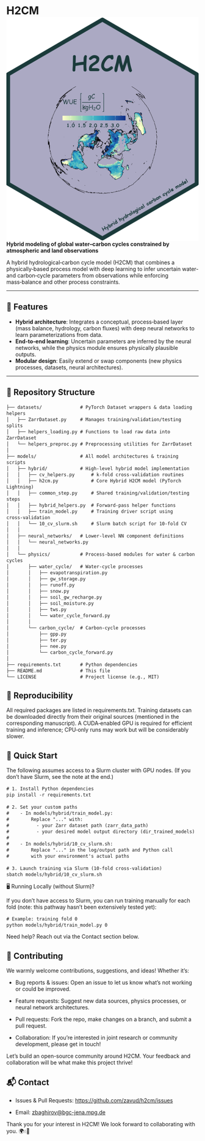 # H2CM <img src="h2cm_sticker.png" align="right"/>
**Hybrid modeling of global water–carbon cycles constrained by atmospheric and land observations**

A hybrid hydrological‑carbon cycle model (H2CM) that combines a physically‑based process model with deep learning to infer uncertain water‑ and carbon‑cycle parameters from observations while enforcing mass‑balance and other process constraints.

---

## 🚀 Features

- **Hybrid architecture**: Integrates a conceptual, process‑based layer (mass balance, hydrology, carbon fluxes) with deep neural networks to learn parameterizations from data.  
- **End‑to‑end learning**: Uncertain parameters are inferred by the neural networks, while the physics module ensures physically plausible outputs.  
- **Modular design**: Easily extend or swap components (new physics processes, datasets, neural architectures).

---

## 📂 Repository Structure

```text
├── datasets/              # PyTorch Dataset wrappers & data loading helpers
│   ├── ZarrDataset.py     # Manages training/validation/testing splits
│   ├── helpers_loading.py # Functions to load raw data into ZarrDataset
│   └── helpers_preproc.py # Preprocessing utilities for ZarrDataset
│
├── models/                # All model architectures & training scripts
│   ├── hybrid/            # High‑level hybrid model implementation
│   │   ├── cv_helpers.py      # k‑fold cross‑validation routines
│   │   ├── h2cm.py            # Core Hybrid H2CM model (PyTorch Lightning)
│   │   ├── common_step.py     # Shared training/validation/testing steps
│   │   ├── hybrid_helpers.py  # Forward‑pass helper functions
│   │   ├── train_model.py     # Training driver script using cross‑validation
│   │   └── 10_cv_slurm.sh     # Slurm batch script for 10‑fold CV
│   │
│   ├── neural_networks/   # Lower‑level NN component definitions
│   │   └── neural_networks.py
│   │
│   └── physics/           # Process‑based modules for water & carbon cycles
│       ├── water_cycle/   # Water‑cycle processes
│       │   ├── evapotranspiration.py
│       │   ├── gw_storage.py
│       │   ├── runoff.py
│       │   ├── snow.py
│       │   ├── soil_gw_recharge.py
│       │   ├── soil_moisture.py
│       │   ├── tws.py
│       │   └── water_cycle_forward.py
│       │
│       └── carbon_cycle/  # Carbon‑cycle processes
│           ├── gpp.py
│           ├── ter.py
│           ├── nee.py
│           └── carbon_cycle_forward.py
│
├── requirements.txt       # Python dependencies
├── README.md              # This file
└── LICENSE                # Project license (e.g., MIT)
```

## 🔄 Reproducibility

All required packages are listed in requirements.txt. Training datasets can be downloaded directly from their original sources (mentioned in the corresponding manuscript). A CUDA‑enabled GPU is required for efficient training and inference; CPU‑only runs may work but will be considerably slower.

## 🚀 Quick Start

The following assumes access to a Slurm cluster with GPU nodes. (If you don’t have Slurm, see the note at the end.)

```
# 1. Install Python dependencies
pip install -r requirements.txt

# 2. Set your custom paths
#    - In models/hybrid/train_model.py:
#        Replace "..." with:
#          - your Zarr dataset path (zarr_data_path)
#          - your desired model output directory (dir_trained_models)
#
#    - In models/hybrid/10_cv_slurm.sh:
#        Replace "..." in the log/output path and Python call
#        with your environment's actual paths

# 3. Launch training via Slurm (10-fold cross-validation)
sbatch models/hybrid/10_cv_slurm.sh
```

🖥️ Running Locally (without Slurm)?

If you don’t have access to Slurm, you can run training manually for each fold (note: this pathway hasn’t been extensively tested yet):

```
# Example: training fold 0
python models/hybrid/train_model.py 0
```

Need help? Reach out via the Contact section below.

## 🤝 Contributing

We warmly welcome contributions, suggestions, and ideas! Whether it’s:

* Bug reports & issues: Open an issue to let us know what’s not working or could be improved.

* Feature requests: Suggest new data sources, physics processes, or neural network architectures.

* Pull requests: Fork the repo, make changes on a branch, and submit a pull request.

* Collaboration: If you’re interested in joint research or community development, please get in touch!

Let’s build an open-source community around H2CM. Your feedback and collaboration will be what make this project thrive!

## 📬 Contact

* Issues & Pull Requests: https://github.com/zavud/h2cm/issues

* Email: zbaghirov@bgc-jena.mpg.de

Thank you for your interest in H2CM! We look forward to collaborating with you. 🌍💧🌱